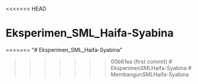 <<<<<<< HEAD
# Eksperimen_SML_Haifa-Syabina
=======
"# Eksperimen_SML_Haifa-Syabina" 
>>>>>>> 00b61ea (first commit)
#   E k s p e r i m e n _ S M L _ H a i f a - S y a b i n a  
 #   M e m b a n g u n _ S M L _ H a i f a - S y a b i n a  
 